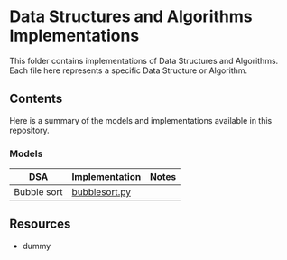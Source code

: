 # Data Structures and Algorithms Implementations

This folder contains implementations of Data Structures and Algorithms. Each file here represents a specific Data Structure or Algorithm.

## Contents

Here is a summary of the models and implementations available in this repository.

### Models
| **DSA**        |  **Implementation**   | **Notes**                             |
|----------------|-----------------------|---------------------------------------|
| Bubble sort    | [bubblesort.py](/dsa/bubblesort.py) |  |

## Resources
- dummy